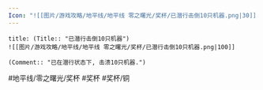 ```yaml
---
Icon: "![[图片/游戏攻略/地平线/地平线 零之曙光/奖杯/已潜行击倒10只机器.png|30]]"
---
```

```ad-common-bronze-trophy
title: (Title:: "已潜行击倒10只机器")
![[图片/游戏攻略/地平线/地平线 零之曙光/奖杯/已潜行击倒10只机器.png|100]]

(Comment:: "已在潜行状态下, 击溃10只机器.")
```

#地平线/零之曙光/奖杯 #奖杯 #奖杯/铜
